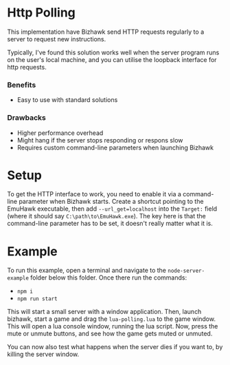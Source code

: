 # Http Polling

This implementation have Bizhawk send HTTP requests regularly to a server to request new instructions.

Typically, I've found this solution works well when the server program runs on the user's local machine, and you can utilise the loopback interface for http requests.

### Benefits
* Easy to use with standard solutions

### Drawbacks
* Higher performance overhead
* Might hang if the server stops responding or respons slow
* Requires custom command-line parameters when launching Bizhawk

# Setup

To get the HTTP interface to work, you need to enable it via a command-line parameter when Bizhawk starts. Create a shortcut pointing to the EmuHawk executable, then add `--url_get=localhost` into the `Target:` field (where it should say `C:\path\to\EmuHawk.exe`). The key here is that the command-line parameter has to be set, it doesn't really matter what it is.

# Example

To run this example, open a terminal and navigate to the `node-server-example` folder below this folder. Once there run the commands:

* `npm i`
* `npm run start`

This will start a small server with a window application. Then, launch bizhawk, start a game and drag the `lua-polling.lua` to the game window. This will open a lua console window, running the lua script. Now, press the mute or unmute buttons, and see how the game gets muted or unmuted. 

You can now also test what happens when the server dies if you want to, by killing the server window.